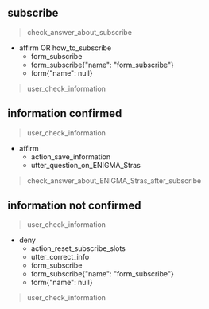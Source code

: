 ## subscribe
> check_answer_about_subscribe
* affirm OR how_to_subscribe
  - form_subscribe
  - form_subscribe{"name": "form_subscribe"}
  - form{"name": null}
> user_check_information

## information confirmed
> user_check_information
* affirm
  - action_save_information
  - utter_question_on_ENIGMA_Stras
> check_answer_about_ENIGMA_Stras_after_subscribe

## information not confirmed
> user_check_information
* deny
  - action_reset_subscribe_slots
  - utter_correct_info
  - form_subscribe
  - form_subscribe{"name": "form_subscribe"}
  - form{"name": null}
> user_check_information
